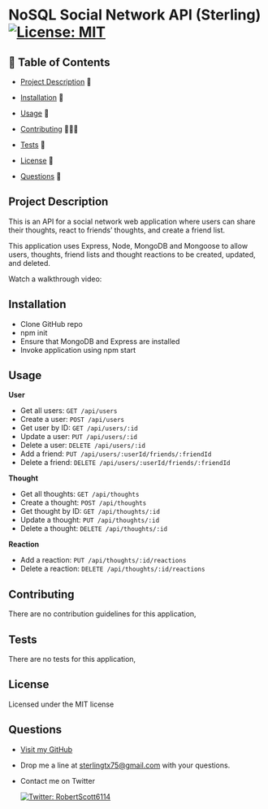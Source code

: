 # NoSQL Social Network API (Sterling) [![License: MIT](https://img.shields.io/badge/License-MIT-yellow.svg)](https://opensource.org/licenses/MIT)

## 📙 Table of Contents

- [Project Description](#project-description) 🚧

- [Installation](#installation) 💾

- [Usage](#usage) 🔑

- [Contributing](#contributing) 👨🏽‍💻

- [Tests](#tests) 🧪

- [License](#license) 📃

- [Questions](#questions) 🤔

## Project Description

This is an API for a social network web application where users can share their thoughts, react to friends’ thoughts, and create a friend list.

This application uses Express, Node, MongoDB and Mongoose to allow users, thoughts, friend lists and thought reactions to be created, updated, and deleted.

Watch a walkthrough video:

## Installation

- Clone GitHub repo
- npm init
- Ensure that MongoDB and Express are installed
- Invoke application using npm start

## Usage

**User**

- Get all users: `GET /api/users`
- Create a user: `POST /api/users`
- Get user by ID: `GET /api/users/:id`
- Update a user: `PUT /api/users/:id`
- Delete a user: `DELETE /api/users/:id`
- Add a friend: `PUT /api/users/:userId/friends/:friendId`
- Delete a friend: `DELETE /api/users/:userId/friends/:friendId`

**Thought**

- Get all thoughts: `GET /api/thoughts`
- Create a thought: `POST /api/thoughts`
- Get thought by ID: `GET /api/thoughts/:id`
- Update a thought: `PUT /api/thoughts/:id`
- Delete a thought: `DELETE /api/thoughts/:id`

**Reaction**

- Add a reaction: `PUT /api/thoughts/:id/reactions`
- Delete a reaction: `DELETE /api/thoughts/:id/reactions`

## Contributing

There are no contribution guidelines for this application,

## Tests

There are no tests for this application,

## License

Licensed under the MIT license

## Questions

- [Visit my GitHub](https://github.com/OvernightSolo)
- Drop me a line at sterlingtx75@gmail.com with your questions.
- Contact me on Twitter

  <a href="https://twitter.com/RobertScott6114">
  <img alt="Twitter: RobertScott6114" src="https://img.shields.io/twitter/follow/RobertScott6114.svg?style=social" target="_blank" />
  </a>
